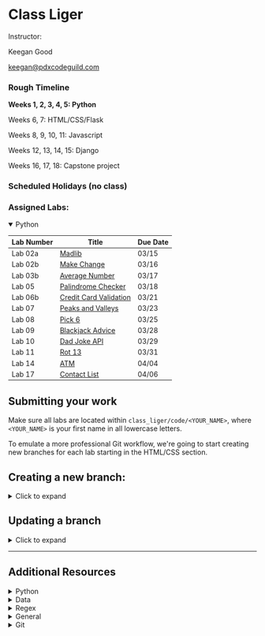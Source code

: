 # Class Liger

Instructor: 

Keegan Good

keegan@pdxcodeguild.com
### Rough Timeline

**Weeks 1, 2, 3, 4, 5: Python**

Weeks 6, 7: HTML/CSS/Flask

Weeks 8, 9, 10, 11: Javascript

Weeks 12, 13, 14, 15: Django

Weeks 16, 17, 18: Capstone project

### Scheduled Holidays (no class)

### Assigned Labs:

<details open>
  <summary>Python</summary>

|Lab Number|Title|Due Date|
|-|-|-|
|Lab 02a | <a href="1 Python/labs/02a Mad Lib.md">Madlib</a> | 03/15 |
|Lab 02b | <a href="1 Python/labs/02b Make Change.md">Make Change</a> | 03/16 |
|Lab 03b | <a href="1 Python/labs/03b AverageNum.md">Average Number</a> | 03/17 |
|Lab 05 | <a href="1 Python/labs/05 Palindrome Checker.md">Palindrome Checker</a> | 03/18 |
|Lab 06b | <a href="1 Python/labs/06b Credit Card Validation.md">Credit Card Validation</a> | 03/21 |
|Lab 07 | <a href="1 Python/labs/07 Peaks and Valleys.md">Peaks and Valleys</a>  | 03/23 |
|Lab 08 | <a href="1 Python/labs/08 Pick6.md">Pick 6</a>  | 03/25 |
|Lab 09 | <a href="1 Python/labs/09 Blackjack Advice.md">Blackjack Advice</a>  | 03/28 |
|Lab 10 | <a href="1 Python/labs/10 Dad Joke API.md">Dad Joke API</a>  | 03/29 |
|Lab 11 | <a href="1 Python/labs/11 Rot Cipher.md">Rot 13</a>  | 03/31 |
|Lab 14 | <a href="1 Python/labs/14 ATM.md">ATM</a>  | 04/04 |
|Lab 17 | <a href="1 Python/labs/17 Contact List.md">Contact List</a>  | 04/06 |

</details>

## Submitting your work

Make sure all labs are located within `class_liger/code/<YOUR_NAME>`, where `<YOUR_NAME>` is your first name in all lowercase letters.

To emulate a more professional Git workflow, we're going to start creating new branches for each lab starting in the HTML/CSS section.
<h2>Creating a new branch:</h2>
<details>
<summary>Click to expand</summary>



- `git branch` to check that you're on the main branch, use `git checkout main` to go to the main branch if needed.

- `git status` to check if your local main branch is up to date with origin/main on Github.
  
- `git pull` if needed to pull any recent changes to your local repository

- Create a new branch and switch to it.
  - Option 1:
    - `git branch <YOUR_NAME-SECTION-LAB_NUMBER>`
    - `git checkout <YOUR_NAME-SECTION-LAB_NUMBER>`
  
  - Option 2:
  
    The `-b` flag can be used after the `checkout` command to combine these two steps:

    `git checkout -b <YOUR_NAME-SECTION-LAB_NUMBER>`
  
  **e.g.** My branch for the **"Lab 01 - Bio"** in the **HTML/CSS** section would be named: `keegan-htmlcss-lab01`. The name can vary a bit from this example, but please keep the chosen formatting consistent from one lab to another.

- `git add <FILENAME>` to add a specific file or `git add .` to add everything in the current dicrectory
  
- `git commit -m "your commit message"` to commit your work

- A remote branch will need to be created for each new local branch. Git will usually display the proper command to do this when a new branch is pushed for the first time.

  The command is:

  `git push --set-upstream origin <BRANCH_NAME>`

  **OR**

  `git push -u origin <BRANCH_NAME>`
  
  <details>
    <summary>Screenshot</summary>
    <img src="images/screenshots/set_upstream_message.png" width=800>
  </details>

- After successfully pushing your new branch to Github, you should see the option to create a Pull Request for your branch on the main repo page.

  <details>
    <summary>Screenshot</summary>
    <img src="images/screenshots/pull_request_button.png" width=800>
  </details>

- If you don't see that message, you'll have to navigate to your new remote branch
  <details>
    <summary>Screenshot</summary>
    <img src="images/screenshots/switch_branch.gif" width=800>
  </details>

- Once you've navigated to your individual branch, you'll find the option to create a Pull Request in the "Contribute" dropdown.
  <details>
    <summary>Screenshot</summary>
    <img src="images/screenshots/open_pull_request_alternative.gif" width=800>
  </details>

- Click the "Open Pull Request" button. Add a comment to your Pull Request like "Submitting Lab 00" and click "Create Pull request"
  <details>
    <summary>Screenshot</summary>
    <img src="images/screenshots/create_pull_request.png" width=800>
  </details>
</details>

## Updating a branch
<details>
<summary>Click to expand</summary>
After a Pull Request is submitted, the code on that branch will be checked. 

Necessary corrections or adjustments will be posted as comments on the Pull Request on Github and the Pull Request will be closed. When the corrections are made, submit the Pull Request again for checking.

Corrections will be made only to that particular branch.

- `git checkout <YOUR_NAME-SECTION-LAB_NUMBER>`

- Add and commit updated files.

- `git push` to push your changes up to the remote repository on GitHub

- Only one Pull Request is allowed per branch.
  
  - If a Pull Request is already open for the branch, a message will be added to the current Pull Request for the new commits.
  - If a Pull Request is not already open for the branch a new Pull Request will need to be created.

- Once a lab is complete, its branch will be merged into the `main` branch.
</details>

---




## Additional Resources

<details>
<summary>Python</summary>
<ul>
<li><a href="https://pep8.org/">Python Style Guide (PEP8)</a></li>
</ul>
</details>


<details>
<summary>Data</summary>
<ul>
<li><a href="https://corgis-edu.github.io/corgis/json/">CORGIS: The Collection of Really Great, Interesting, Situated Datasets</a></li>
</ul>
</details>



<details>
<summary>Regex</summary>
<ul>
<li><a href="https://www.regex101.com/">Regex101.com</a> - Explore regular expressions and save useful patterns for later</li>
<li><a href="https://learngitbranching.js.org/?locale=en_US">Learn Git Branching Game</a></li>
<li><a href="https://www.youtube.com/watch?v=sa-TUpSx1JA">Corey Schafer - Regex</a></li>
</ul>
</details>

<details>
<summary>General</summary>
<ul>
<li><a href="https://medium.com/@JeffLombardJr/for-new-devs-how-to-ask-intelligent-questions-be1c70a0128f">How to Ask Intelligent Questions as a New Developer</a></li>
<li><a href="https://github.com/PdxCodeGuild/Programming101/tree/master/docs/flowcharts">Flowcharts</a></li>
<li><a href="https://code.visualstudio.com/shortcuts/keyboard-shortcuts-windows.pdf">VS Code Keyboard Shortcuts - Windows</a></li>
<li><a href="https://code.visualstudio.com/shortcuts/keyboard-shortcuts-macos.pdf">VS Code Keyboard Shortcuts - Mac</a></li>
</ul>
</details>

<details>
<summary>Git</summary>
<ul>
<li><a href="https://juristr.com/blog/2013/04/git-explained/">Git Explained: For Beginners</a></li>
<li><a href="https://learngitbranching.js.org/?locale=en_US">Learn Git Branching Game</a></li>
</ul>
</details>